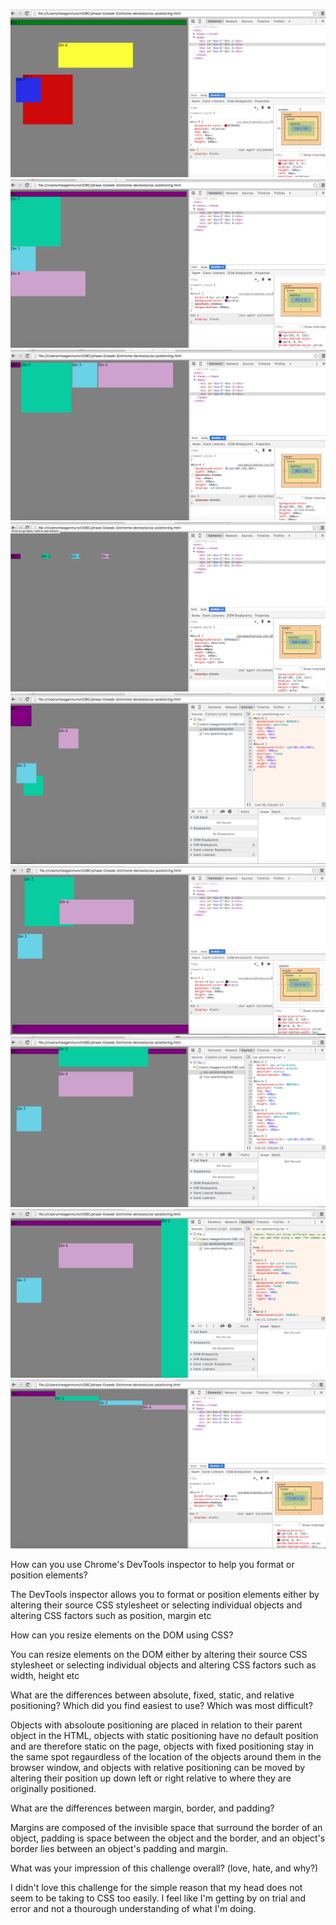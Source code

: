 ![Challenge 1](imgs/challenge-1.png)
![Challenge 2](imgs/challenge-2.png)
![Challenge 3](imgs/challenge-3.png)
![Challenge 4](imgs/challenge-4.png)
![Challenge 5](imgs/challenge-5.png)
![Challenge 6](imgs/challenge-6.png)
![Challenge 7](imgs/challenge-7.png)
![Challenge 8](imgs/challenge-8.png)
![Challenge 9](imgs/challenge-9.png)


How can you use Chrome's DevTools inspector to help you format or position
elements?

The DevTools inspector allows you to format or position elements either by altering their source CSS stylesheet or selecting individual objects and altering CSS factors such as position, margin etc  

How can you resize elements on the DOM using CSS? 

You can resize elements on the DOM either by altering their source CSS stylesheet or selecting individual objects and altering CSS factors such as width, height etc

What are the differences between absolute, fixed, static, and relative positioning? Which
did you find easiest to use? Which was most difficult? 

Objects with absoloute positioning are placed in relation to their parent object in the HTML, objects with static positioning have no default position and are therefore static on the page, objects with fixed positioning stay in the same spot regaurdless of the location of the objects around them in the browser window, and objects with relative positioning can be moved by altering their position up down left or right relative to where they are originally positioned.

What are the differences between margin, border, and padding? 

Margins are composed of the invisible space that surround the border of an object, padding is space between the object and the border, and an object's border lies between an object's padding and margin.

What was your impression of this challenge overall? (love, hate, and why?)

I didn't love this challenge for the simple reason that my head does not seem to be taking to CSS too easily. I feel like I'm getting by on trial and error and not a thourough understanding of what I'm doing.
